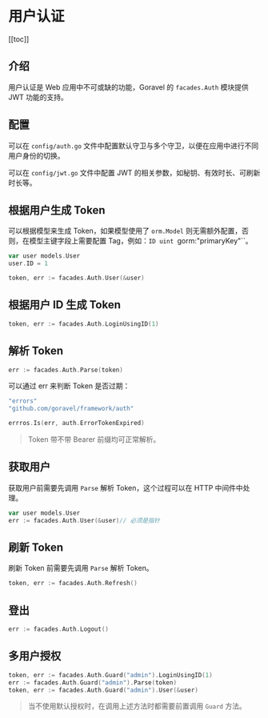 # 用户认证

[[toc]]

## 介绍

用户认证是 Web 应用中不可或缺的功能，Goravel 的 `facades.Auth` 模块提供 JWT 功能的支持。

## 配置

可以在 `config/auth.go` 文件中配置默认守卫与多个守卫，以便在应用中进行不同用户身份的切换。

可以在 `config/jwt.go` 文件中配置 JWT 的相关参数，如秘钥、有效时长、可刷新时长等。

## 根据用户生成 Token

可以根据模型来生成 Token，如果模型使用了 `orm.Model` 则无需额外配置，否则，在模型主键字段上需要配置 Tag，例如：`ID uint `gorm:"primaryKey"``。

```go
var user models.User
user.ID = 1

token, err := facades.Auth.User(&user)
```

## 根据用户 ID 生成 Token

```go
token, err := facades.Auth.LoginUsingID(1)
```

## 解析 Token

```go
err := facades.Auth.Parse(token)
```

可以通过 err 来判断 Token 是否过期：

```go
"errors"
"github.com/goravel/framework/auth"

errros.Is(err, auth.ErrorTokenExpired)
```

> Token 带不带 Bearer 前缀均可正常解析。

## 获取用户

获取用户前需要先调用 `Parse` 解析 Token，这个过程可以在 HTTP 中间件中处理。

```go
var user models.User
err := facades.Auth.User(&user)// 必须是指针
```

## 刷新 Token

刷新 Token 前需要先调用 `Parse` 解析 Token。

```go
token, err := facades.Auth.Refresh()
```

## 登出

```go
err := facades.Auth.Logout()
```

## 多用户授权

```go
token, err := facades.Auth.Guard("admin").LoginUsingID(1)
err := facades.Auth.Guard("admin").Parse(token)
token, err := facades.Auth.Guard("admin").User(&user)
```

> 当不使用默认授权时，在调用上述方法时都需要前置调用 `Guard` 方法。
